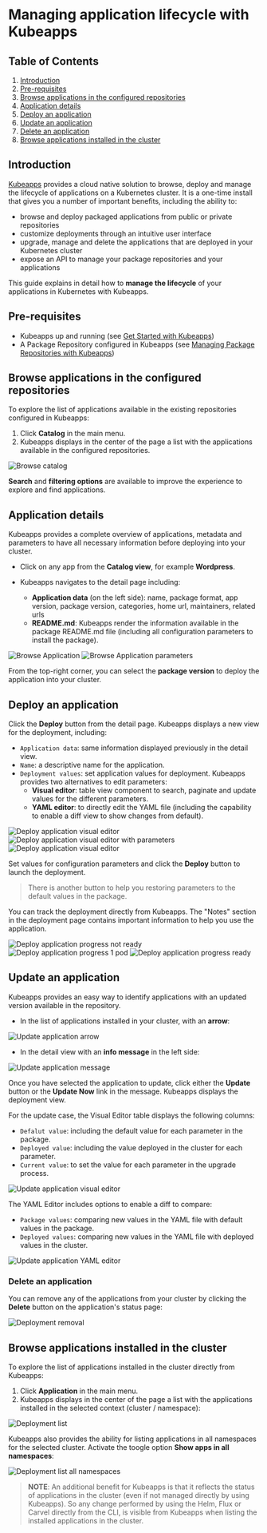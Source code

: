 # Managing application lifecycle with Kubeapps

## Table of Contents

1. [Introduction](#introduction)
2. [Pre-requisites](#pre-requisites)
3. [Browse applications in the configured repositories](#browse-applications-in-the-configured-repositories)
4. [Application details](#application-details)
5. [Deploy an application](#deploy-an-application)
6. [Update an application](#update-an-application)
7. [Delete an application](#delete-an-application)
8. [Browse applications installed in the cluster](#browse-applications-installed-in-the-cluster)

## Introduction

[Kubeapps](https://kubeapps.dev/) provides a cloud native solution to browse, deploy and manage the lifecycle of applications on a Kubernetes cluster. It is a one-time install that gives you a number of important benefits, including the ability to:

- browse and deploy packaged applications from public or private repositories
- customize deployments through an intuitive user interface
- upgrade, manage and delete the applications that are deployed in your Kubernetes cluster
- expose an API to manage your package repositories and your applications

This guide explains in detail how to **manage the lifecycle** of your applications in Kubernetes with Kubeapps.

## Pre-requisites

- Kubeapps up and running (see [Get Started with Kubeapps](../tutorials/getting-started.md))
- A Package Repository configured in Kubeapps (see [Managing Package Repositories with Kubeapps](../tutorials/managing-package-repositories.md))

## Browse applications in the configured repositories

To explore the list of applications available in the existing repositories configured in Kubeapps:

1. Click **Catalog** in the main menu.
2. Kubeapps displays in the center of the page a list with the applications available in the configured repositories.

![Browse catalog](../img/dashboard/browse-catalog.png)

**Search** and **filtering options** are available to improve the experience to explore and find applications.

## Application details

Kubeapps provides a complete overview of applications, metadata and parameters to have all necessary information before deploying into your cluster.

- Click on any app from the **Catalog view**, for example **Wordpress**.
- Kubeapps navigates to the detail page including:

  - **Application data** (on the left side): name, package format, app version, package version, categories, home url, maintainers, related urls
  - **README.md**: Kubeapps render the information available in the package README.md file (including all configuration parameters to install the package).

![Browse Application](../img/dashboard/browse-application.png)
![Browse Application parameters](../img/dashboard/browse-application-parameters.png)

From the top-right corner, you can select the **package version** to deploy the application into your cluster.

## Deploy an application

Click the **Deploy** button from the detail page. Kubeapps displays a new view for the deployment, including:

- `Application data`: same information displayed previously in the detail view.
- `Name`: a descriptive name for the application.
- `Deployment values`: set application values for deployment. Kubeapps provides two alternatives to edit parameters:
  - **Visual editor**: table view component to search, paginate and update values for the different parameters.
  - **YAML editor**: to directly edit the YAML file (including the capability to enable a diff view to show changes from default).

![Deploy application visual editor](../img/dashboard/deploy-application-visual-editor.png)
![Deploy application visual editor with parameters](../img/dashboard/deploy-application-visual-editor-parameters.png)
![Deploy application visual editor](../img/dashboard/deploy-application-yaml-editor.png)

Set values for configuration parameters and click the **Deploy** button to launch the deployment.

> There is another button to help you restoring parameters to the default values in the package.

You can track the deployment directly from Kubeapps. The "Notes" section in the deployment page contains important information to help you use the application.

![Deploy application progress not ready](../img/dashboard/deploy-application-progress-0.png)
![Deploy application progress 1 pod](../img/dashboard/deploy-application-progress-1.png)
![Deploy application progress ready](../img/dashboard/deploy-application-progress-ready.png)

## Update an application

Kubeapps provides an easy way to identify applications with an updated version available in the repository.

- In the list of applications installed in your cluster, with an **arrow**:

![Update application arrow](../img/dashboard/update-application-list.png)

- In the detail view with an **info message** in the left side:

![Update application message](../img/dashboard/update-application-message.png)

Once you have selected the application to update, click either the **Update** button or the **Update Now** link in the message. Kubeapps displays the deployment view.

For the update case, the Visual Editor table displays the following columns:

- `Defalut value`: including the default value for each parameter in the package.
- `Deployed value`: including the value deployed in the cluster for each parameter.
- `Current value`: to set the value for each parameter in the upgrade process.

![Update application visual editor](../img/dashboard/update-application-visual-editor.png)

The YAML Editor includes options to enable a diff to compare:

- `Package values`: comparing new values in the YAML file with default values in the package.
- `Deployed values`: comparing new values in the YAML file with deployed values in the cluster.

![Update application YAML editor](../img/dashboard/update-application-yaml-editor.png)

### Delete an application

You can remove any of the applications from your cluster by clicking the **Delete** button on the application's status page:

![Deployment removal](../img/dashboard/delete-application.png)

## Browse applications installed in the cluster

To explore the list of applications installed in the cluster directly from Kubeapps:

1. Click **Application** in the main menu.
2. Kubeapps displays in the center of the page a list with the applications installed in the selected context (cluster / namespace):

![Deployment list](../img/dashboard/update-application-list.png)

Kubeapps also provides the ability for listing applications in all namespaces for the selected cluster. Activate the toogle option **Show apps in all namespaces**:

![Deployment list all namespaces](../img/dashboard/list-available-applications.png)

> **NOTE**: An additional benefit for Kubeapps is that it reflects the status of applications in the cluster (even if not managed directly by using Kubeapps). So any change performed by using the Helm, Flux or Carvel directly from the CLI, is visible from Kubeapps when listing the installed applications in the cluster.
